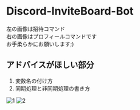 # Discord-InviteBoard-Bot
左の画像は招待コマンド  
右の画像はプロフィールコマンドです  
お手柔らかにお願いします;)

## アドバイスがほしい部分
1. 変数名の付け方
1. 同期処理と非同期処理の書き方


![1](https://user-images.githubusercontent.com/105027725/196024616-8df4a5b4-f001-4085-a3db-2d85c7f3f8d4.png)
![2](https://user-images.githubusercontent.com/105027725/196024617-8aa2af30-272b-4cbf-bbf7-c4be72683d22.png)

